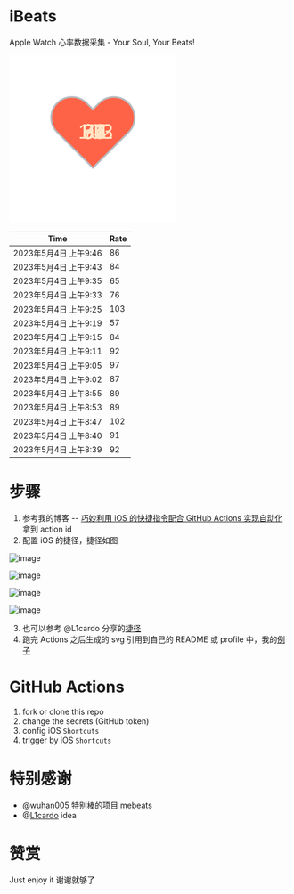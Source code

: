 # iBeats
Apple Watch 心率数据采集 - Your Soul, Your Beats!

![](./files/heart.svg)

<!--START_SECTION:my_heart_rate-->
| Time | Rate | 
 | ---- | ---- | 
| 2023年5月4日 上午9:46 | 86 |
| 2023年5月4日 上午9:43 | 84 |
| 2023年5月4日 上午9:35 | 65 |
| 2023年5月4日 上午9:33 | 76 |
| 2023年5月4日 上午9:25 | 103 |
| 2023年5月4日 上午9:19 | 57 |
| 2023年5月4日 上午9:15 | 84 |
| 2023年5月4日 上午9:11 | 92 |
| 2023年5月4日 上午9:05 | 97 |
| 2023年5月4日 上午9:02 | 87 |
| 2023年5月4日 上午8:55 | 89 |
| 2023年5月4日 上午8:53 | 89 |
| 2023年5月4日 上午8:47 | 102 |
| 2023年5月4日 上午8:40 | 91 |
| 2023年5月4日 上午8:39 | 92 |

<!--END_SECTION:my_heart_rate-->

# 步骤
1. 参考我的博客 -- [巧妙利用 iOS 的快捷指令配合 GitHub Actions 实现自动化](https://github.com/yihong0618/gitblog/issues/198) 拿到 action id
2. 配置 iOS 的捷径，捷径如图

![image](https://user-images.githubusercontent.com/15976103/122154218-0db0b480-ce97-11eb-93bb-5aec07c558dc.png)

![image](https://user-images.githubusercontent.com/15976103/122154236-186b4980-ce97-11eb-8e4b-70551a0391ae.png)

![image](https://user-images.githubusercontent.com/15976103/122154268-2d47dd00-ce97-11eb-902e-3acf292265a9.png)

![image](https://user-images.githubusercontent.com/15976103/122174055-fa144680-ceb4-11eb-9be2-3eb83cd516f7.png)

3. 也可以参考 @L1cardo 分享的[捷径](https://www.icloud.com/shortcuts/6ab6047b459c41ad822ad6b94b1c03d4)
4. 跑完 Actions 之后生成的 svg 引用到自己的 README 或 profile 中，我的[例子](https://github.com/yihong0618) 

# GitHub Actions

1. fork or clone this repo
2. change the secrets (GitHub token)
3. config iOS `Shortcuts` 
4. trigger by iOS `Shortcuts`

# 特别感谢
- @[wuhan005](https://github.com/wuhan005) 特别棒的项目 [mebeats](https://github.com/wuhan005/mebeats)
- @[L1cardo](https://github.com/L1cardo) idea

# 赞赏
Just enjoy it
谢谢就够了
